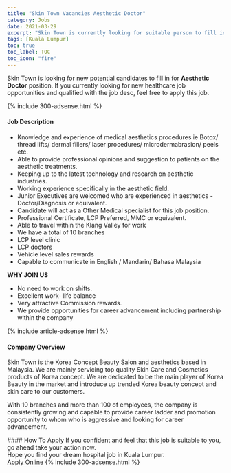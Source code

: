 ```yaml
---
title: "Skin Town Vacancies Aesthetic Doctor" 
category: Jobs 
date: 2021-03-29 
excerpt: "Skin Town is currently looking for suitable person to fill in the Aesthetic Doctor which positioned at Kuala Lumpur" 
tags: [Kuala Lumpur] 
toc: true 
toc_label: TOC 
toc_icon: "fire" 
--- 
```


<p>Skin Town is looking for new potential candidates to fill in for <b>Aesthetic Doctor</b> position. If you currently looking for new healthcare job opportunities and qualified with the job desc, feel free to apply this job.
</p>{% include 300-adsense.html %} 
<div><div><h4>Job Description</h4></div><div><div><span><div><ul><li>Knowledge and experience of medical aesthetics procedures ie Botox/ thread lifts/ dermal fillers/ laser procedures/ microdermabrasion/ peels etc.</li><li>Able to provide professional opinions and suggestion to patients on the aesthetic treatments.</li><li>Keeping up to the latest technology and research on aesthetic industries.</li><li>Working experience specifically in the aesthetic field.</li><li>Junior Executives are welcomed who are experienced in aesthetics - Doctor/Diagnosis or equivalent.</li><li>Candidate will act as a Other Medical specialist for this job position.</li><li>Professional Certificate, LCP Preferred, MMC or equivalent.&#160;</li><li>Able to travel within the Klang Valley for work</li><li>We have a total of 10 branches</li><li>LCP level clinic&#160;</li><li>LCP doctors&#160;</li><li>Vehicle level sales rewards</li><li>Capable to communicate in English / Mandarin/ Bahasa Malaysia</li></ul><p><strong>WHY JOIN US</strong></p><ul><li>No need to work on shifts.</li><li>Excellent work- life balance</li><li>Very attractive Commission rewards.</li><li>We provide opportunities for career advancement including partnership within the company</li></ul></div></span></div></div></div> 
{% include article-adsense.html %} 
<div><div><h4>Company Overview</h4></div><div><div><span><div><p>Skin Town is the Korea Concept Beauty Salon and aesthetics based in Malaysia. We are mainly servicing top quality Skin Care and Cosmetics products of Korea concept. We are dedicated to be the main player of Korea Beauty in the market and&#160;introduce up trended Korea beauty concept and skin care to our customers.</p><p>With 10 branches and more than 100 of employees, the company is consistently growing and capable to provide career ladder and promotion opportunity to whom who is aggressive and looking for career advancement.</p></div></span></div></div></div> 
#### How To Apply 
If you confident and feel that this job is suitable to you, go ahead take your action now. <br/> 
Hope you find your dream hospital job in Kuala Lumpur. <br/> 
<a href="https://www.jobstreet.com.my/en/job/aesthetic-doctor-4518640?jobId=jobstreet-my-job-4518640" class="btn btn--warning" target="_blank" rel="nofollow noopenner">Apply Online</a> 
{% include 300-adsense.html %} 